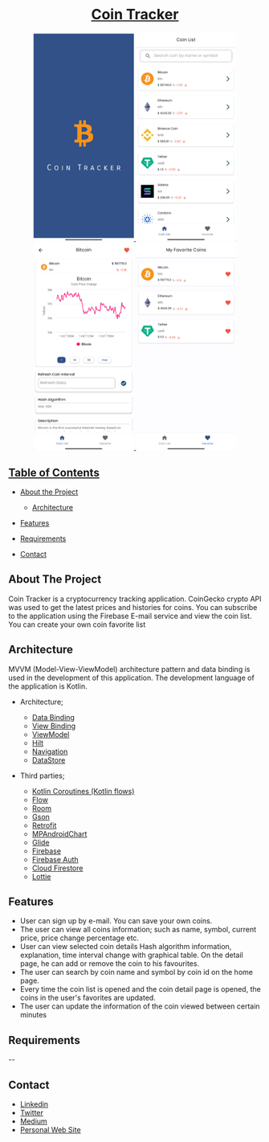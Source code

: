 <br />
  <a href="https://github.com/othneildrew/Best-README-Template">
  <h1 align="center">	Coin Tracker</h1>

<p align="middle">
  <img width="200" src="screenshots/splash.png">
  <img width="200" src="screenshots/coinlist.png">
  <img width="200" src="screenshots/coindetail.png">
  <img width="200" src="screenshots/favorite.png">

</p>
  
  <p align="center">
</p>

<!-- TABLE OF CONTENTS -->
## Table of Contents

* [About the Project](#about-the-project)
  * [Architecture](#architecture)
* [Features](#features)
* [Requirements](#requirements)
* [Contact](#contact)

  <!-- ABOUT THE PROJECT -->
## About The Project
  
Coin Tracker is a cryptocurrency tracking application. CoinGecko crypto API was used to get the latest prices and histories for coins. You can subscribe to the application using the Firebase E-mail service and view the coin list. You can create your own coin favorite list
  
## Architecture
MVVM (Model-View-ViewModel) architecture pattern and data binding is used in the development of this application. The development language of the application is Kotlin.

* Architecture;
    * [Data Binding](https://developer.android.com/topic/libraries/data-binding/)
    * [View Binding](https://developer.android.com/topic/libraries/view-binding)
    * [ViewModel](https://developer.android.com/topic/libraries/architecture/viewmodel)
    * [Hilt](https://developer.android.com/training/dependency-injection/hilt-android) 
    * [Navigation](https://developer.android.com/guide/navigation)
    * [DataStore](https://developer.android.com/topic/libraries/architecture/datastore)

* Third parties;
    * [Kotlin Coroutines (Kotlin flows)](https://developer.android.com/kotlin/flow)
    * [Flow](https://developer.android.com/kotlin/flow)
    * [Room](https://developer.android.com/training/data-storage/room)
    * [Gson](https://github.com/google/gson)
    * [Retrofit](https://github.com/square/retrofit)
    * [MPAndroidChart](https://github.com/AAChartModel/AAChartCore-Kotlin)
    * [Glide](https://bumptech.github.io/glide/) 
    * [Firebase](https://firebase.google.com)
    * [Firebase Auth](https://firebase.google.com/docs/auth)
    * [Cloud Firestore](https://pub.dev/packages/cloud_firestore)
    * [Lottie](https://github.com/airbnb/lottie-android)
  
## Features
  - User can sign up by e-mail. You can save your own coins.
  - The user can view all coins information; such as name, symbol, current price, price change percentage etc.
  - User can view selected coin details Hash algorithm information, explanation, time interval change with graphical table. On the detail page, he can add or remove the coin to his favourites.
  - The user can search by coin name and symbol by coin id on the home page.
  - Every time the coin list is opened and the coin detail page is opened, the coins in the user's favorites are updated.
  - The user can update the information of the coin viewed between certain minutes
 

## Requirements
  
  
--
<!-- CONTACT -->
## Contact

- [Linkedin](https://www.linkedin.com/in/mertcantoptas/)
- [Twitter](https://twitter.com/Merttoptas)
- [Medium](https://medium.com/@merttoptas34)
- [Personal Web Site](https://merttoptas.com)

